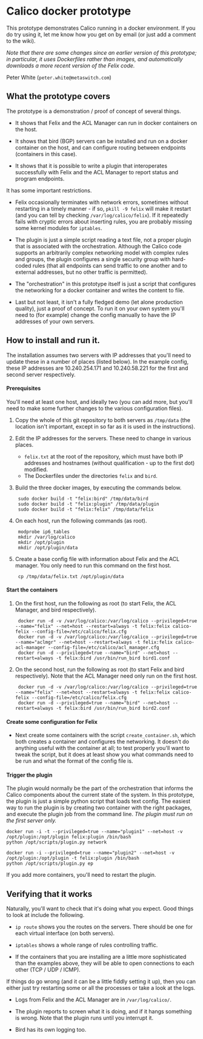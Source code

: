 # Calico docker prototype
This prototype demonstrates Calico running in a docker environment. If you do try using it, let me know how you get on by email (or just add a comment to the wiki).

*Note that there are some changes since an earlier version of this prototype; in particular, it uses Dockerfiles rather than images, and automatically downloads a more recent version of the Felix code.*

Peter White (`peter.white@metaswitch.com`)


## What the prototype covers
The prototype is a demonstration / proof of concept of several things.

+ It shows that Felix and the ACL Manager can run in docker containers on the host.

+ It shows that bird (BGP) servers can be installed and run on a docker container on the host, and can configure routing between endpoints (containers in this case).

+ It shows that it is possible to write a plugin that interoperates successfully with Felix and the ACL Manager to report status and program endpoints.

It has some important restrictions.

+ Felix occasionally terminates with network errors, sometimes without restarting in a timely manner - if so, `pkill -9 felix` will make it restart (and you can tell by checking `/var/log/calico/felix`). If it repeatedly fails with cryptic errors about inserting rules, you are probably missing some kernel modules for `iptables`.

+ The plugin is just a simple script reading a text file, not a proper plugin that is associated with the orchestration. Although the Calico code supports an arbitrarily complex networking model with complex rules and groups, the plugin configures a single security group with hard-coded rules (that all endpoints can send traffic to one another and to external addresses, but no other traffic is permitted).

+ The "orchestration" in this prototype itself is just a script that configures the networking for a docker container and writes the content to file.

+ Last but not least, it isn't a fully fledged demo (let alone production quality), just a proof of concept. To run it on your own system you'll need to (for example) change the config manually to have the IP addresses of your own servers.


## How to install and run it.
The installation assumes two servers with IP addresses that you'll need to update these in a number of places (listed below). In the example config, these IP addresses are 10.240.254.171 and 10.240.58.221 for the first and second server respectively.

#### Prerequisites
You'll need at least one host, and ideally two (you can add more, but you'll need to make some further changes to the various configuration files).

1. Copy the whole of this git repository to both servers as `/tmp/data` (the location isn't important, except in so far as it is used in the instructions).

2. Edit the IP addresses for the servers. These need to change in various places.
    + `felix.txt` at the root of the repository, which must have both IP addresses and hostnames (without qualification - up to the first dot) modified.
    + The Dockerfiles under the directories `felix` and `bird`.

3. Build the three docker images, by executing the commands below.

        sudo docker build -t "felix:bird" /tmp/data/bird 
        sudo docker build -t "felix:plugin" /tmp/data/plugin
        sudo docker build -t "felix:felix" /tmp/data/felix

4. On each host, run the following commands (as root).

        modprobe ip6_tables
        mkdir /var/log/calico
        mkdir /opt/plugin
        mkdir /opt/plugin/data

5. Create a base config file with information about Felix and the ACL manager. You only need to run this command on the first host.

        cp /tmp/data/felix.txt /opt/plugin/data

#### Start the containers

1. On the first host, run the following as root (to start Felix, the ACL Manager, and bird respectively).

        docker run -d -v /var/log/calico:/var/log/calico --privileged=true --name="felix" --net=host --restart=always -t felix:felix calico-felix --config-file=/etc/calico/felix.cfg
        docker run -d -v /var/log/calico:/var/log/calico --privileged=true --name="aclmgr" --net=host --restart=always -t felix:felix calico-acl-manager --config-file=/etc/calico/acl_manager.cfg
        docker run -d --privileged=true --name="bird" --net=host --restart=always -t felix:bird /usr/bin/run_bird bird1.conf

2. On the second host, run the following as root (to start Felix and bird respectively). Note that the ACL Manager need only run on the first host.

        docker run -d -v /var/log/calico:/var/log/calico --privileged=true --name="felix" --net=host --restart=always -t felix:felix calico-felix --config-file=/etc/calico/felix.cfg
        docker run -d --privileged=true --name="bird" --net=host --restart=always -t felix:bird /usr/bin/run_bird bird2.conf


#### Create some configuration for Felix

+ Next create some containers with the script `create_container.sh`, which both creates a container and configures the networking. It doesn't do anything useful with the container at all; to test properly you'll want to tweak the script, but it does at least show you what commands need to be run and what the format of the config file is.

#### Trigger the plugin
The plugin would normally be the part of the orchestration that informs the Calico components about the current state of the system. In this prototype, the plugin is just a simple python script that loads text config. The easiest way to run the plugin is by creating two container with the right packages, and execute the plugin job from the command line. *The plugin must run on the first server only.*


    docker run -i -t --privileged=true --name="plugin1" --net=host -v /opt/plugin:/opt/plugin felix:plugin /bin/bash
    python /opt/scripts/plugin.py network

    docker run -i --privileged=true --name="plugin2" --net=host -v /opt/plugin:/opt/plugin -t felix:plugin /bin/bash
    python /opt/scripts/plugin.py ep

If you add more containers, you'll need to restart the plugin.

## Verifying that it works
Naturally, you'll want to check that it's doing what you expect. Good things to look at include the following.

* `ip route` shows you the routes on the servers. There should be one for each virtual interface (on both servers).

* `iptables` shows a whole range of rules controlling traffic.

* If the containers that you are installing are a little more sophisticated than the examples above, they will be able to open connections to each other (TCP / UDP / ICMP).

If things do go wrong (and it can be a little fiddly setting it up), then you can either just try restarting some or all the processes or take a look at the logs.

* Logs from Felix and the ACL Manager are in `/var/log/calico/`.

* The plugin reports to screen what it is doing, and if it hangs something is wrong. Note that the plugin runs until you interrupt it.

* Bird has its own logging too.


